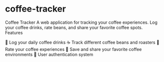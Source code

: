 # coffee-tracker

Coffee Tracker
A web application for tracking your coffee experiences. Log your coffee drinks, rate beans, and share your favorite coffee spots.
Features

📝 Log your daily coffee drinks
☕ Track different coffee beans and roasters
🌟 Rate your coffee experiences
🏢 Save and share your favorite coffee environments
👥 User authentication system
